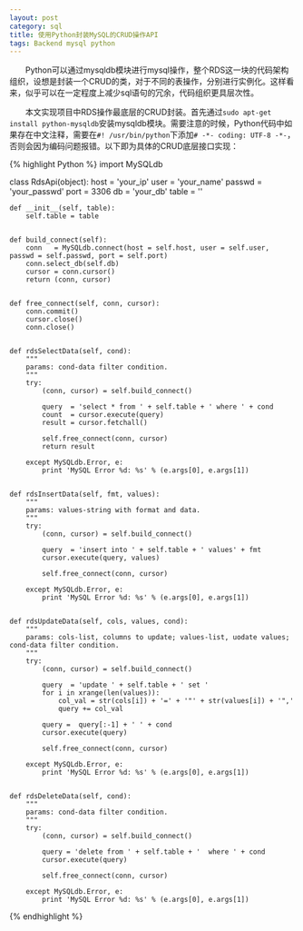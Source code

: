 ```yaml
---
layout: post
category: sql
title: 使用Python封装MySQL的CRUD操作API
tags: Backend mysql python
---
```


&emsp;&emsp;Python可以通过mysqldb模块进行mysql操作，整个RDS这一块的代码架构组织，设想是封装一个CRUD的类，对于不同的表操作，分别进行实例化。这样看来，似乎可以在一定程度上减少sql语句的冗余，代码组织更具层次性。

<!--more-->

&emsp;&emsp;本文实现项目中RDS操作最底层的CRUD封装。首先通过`sudo apt-get install python-mysqldb`安装mysqldb模块。需要注意的时候，Python代码中如果存在中文注释，需要在`#! /usr/bin/python`下添加`# -*- coding: UTF-8 -*-`，否则会因为编码问题报错。以下即为具体的CRUD底层接口实现：


{% highlight Python %}
import MySQLdb

class RdsApi(object):
    host   = 'your_ip'
    user   = 'your_name'
    passwd = 'your_passwd'
    port   = 3306
    db     = 'your_db' 
    table  = ''


	def __init__(self, table):
    	self.table = table
    	
    	
    def build_connect(self):
        conn   = MySQLdb.connect(host = self.host, user = self.user, passwd = self.passwd, port = self.port)
        conn.select_db(self.db)                                                                                                                                                         
        cursor = conn.cursor()
        return (conn, cursor)
	
	
	def free_connect(self, conn, cursor):
        conn.commit()
        cursor.close()
        conn.close()
       
        
    def rdsSelectData(self, cond):
        """
        params: cond-data filter condition.
        """
        try:
            (conn, cursor) = self.build_connect()
            
            query  = 'select * from ' + self.table + ' where ' + cond
            count  = cursor.execute(query)
            result = cursor.fetchall()
            
            self.free_connect(conn, cursor)            
            return result
        
        except MySQLdb.Error, e:
            print 'MySQL Error %d: %s' % (e.args[0], e.args[1])
       
            
	def rdsInsertData(self, fmt, values):
        """
        params: values-string with format and data.
        """
        try:
            (conn, cursor) = self.build_connect()
            
            query  = 'insert into ' + self.table + ' values' + fmt
            cursor.execute(query, values)
       
            self.free_connect(conn, cursor)            
        
        except MySQLdb.Error, e:
            print 'MySQL Error %d: %s' % (e.args[0], e.args[1])
     
            
	def rdsUpdateData(self, cols, values, cond):
        """
        params: cols-list, columns to update; values-list, uodate values; cond-data filter condition.
        """
        try:
            (conn, cursor) = self.build_connect()
            
            query  = 'update ' + self.table + ' set '
            for i in xrange(len(values)):
                col_val = str(cols[i]) + '=' + '"' + str(values[i]) + '",'    
                query += col_val
            
            query =  query[:-1] + ' ' + cond
            cursor.execute(query)
        
            self.free_connect(conn, cursor)            
        
        except MySQLdb.Error, e:
            print 'MySQL Error %d: %s' % (e.args[0], e.args[1])
            
    
    def rdsDeleteData(self, cond):
        """
        params: cond-data filter condition.
        """
        try:
            (conn, cursor) = self.build_connect()
            
            query = 'delete from ' + self.table + '  where ' + cond
            cursor.execute(query)
        
            self.free_connect(conn, cursor)            

        except MySQLdb.Error, e:
            print 'MySQL Error %d: %s' % (e.args[0], e.args[1])
{% endhighlight %}
                    